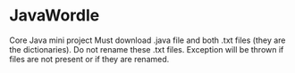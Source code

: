 # JavaWordle
Core Java mini project
Must download .java file and both .txt files (they are the dictionaries). Do not rename these .txt files. Exception will be thrown if files are not present or if they are renamed.

